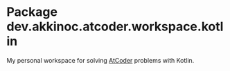 # Package dev.akkinoc.atcoder.workspace.kotlin

My personal workspace for solving [AtCoder] problems with Kotlin.

[AtCoder]: https://atcoder.jp
